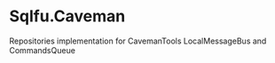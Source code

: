 Sqlfu.Caveman
=============

Repositories implementation for CavemanTools LocalMessageBus and CommandsQueue
